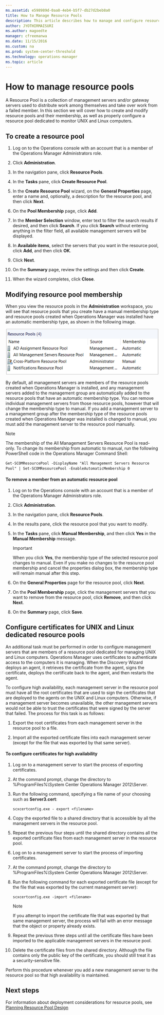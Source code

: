 ```yaml
---
ms.assetid: e598989d-0aa8-4eb4-b5f7-db27d2beb8a0
title: How to Manage Resource Pools
description: This article describes how to manage and configure resource pools in Operations Manager 2016.  
author: JYOTHIRMAISURI
ms.author: magoedte
manager: cfreemanwa
ms.date: 11/15/2016
ms.custom: na
ms.prod: system-center-threshold
ms.technology: operations-manager
ms.topic: article
---
```


# How to manage resource pools

A Resource Pool is a collection of management servers and/or gateway servers used to distribute work among themselves and take over work from a failed member.  In this section we will cover how to create and modify resource pools and their membership, as well as properly configure a resource pool dedicated to monitor UNIX and Linux computers.


## To create a resource pool

1.  Log on to the Operations console with an account that is a member of the Operations Manager Administrators role.

2.  Click **Administration**.

3.  In the navigation pane, click **Resource Pools**.

4.  In the **Tasks** pane, click **Create Resource Pool**.

5.  In the **Create Resource Pool** wizard, on the **General Properties** page, enter a name and, optionally, a description for the resource pool, and then click **Next**.

6.  On the **Pool Membership** page, click **Add**.

7.  In the **Member Selection** window, enter text to filter the search results if desired, and then click **Search**. If you click **Search** without entering anything in the filter field, all available management servers will be displayed.

8.  In **Available items**, select the servers that you want in the resource pool, click **Add**, and then click **OK**.

9. Click **Next**.

10. On the **Summary** page, review the settings and then click **Create**.

11. When the wizard completes, click **Close**.

## Modifying resource pool membership

When you view the resource pools in the **Administration** workspace, you will see that resource pools that you create have a manual membership type and resource pools created when Operations Manager was installed have an automatic membership type, as shown in the following image.

![Resource Pool Membership Type](./media/manage-resource-pools-manage/om2016-resource-pool-membership-type.png)

By default, all management servers are members of the resource pools created when Operations Manager is installed, and any management servers added to the management group are automatically added to the resource pools that have an automatic membership type. You can remove individual management servers from those resource pools, however that will change the membership type to manual. If you add a management server to a management group after the membership type of the resource pools created when Operations Manager was installed is changed to manual, you must add the management server to the resource pool manually.

> [!NOTE]
> The membership of the All Management Servers Resource Pool is read-only.  To change its membership  from automatic to manual, run the following PowerShell code in the Operations Manager Command Shell:
>  
> ```Get-SCOMResourcePool -DisplayName "All Management Servers Resource Pool" | Set-SCOMResourcePool -EnableAutomaticMembership 0```

#### To remove a member from an automatic resource pool

1.  Log on to the Operations console with an account that is a member of the Operations Manager Administrators role.

2.  Click **Administration**.

3.  In the navigation pane, click **Resource Pools**.

4.  In the results pane, click the resource pool that you want to modify.

5.  In the **Tasks** pane, click **Manual Membership**, and then click **Yes** in the **Manual Membership** message.

    > [!IMPORTANT]
    > When you click **Yes**, the membership type of the selected resource pool changes to manual. Even if you make no changes to the resource pool membership and cancel the properties dialog box, the membership type will remain manual after this step.

6.  On the **General Properties** page for the resource pool, click **Next**.

7.  On the **Pool Membership** page, click the management servers that you want to remove from the resource pool, click **Remove**, and then click **Next**.

8.  On the **Summary** page, click **Save**.


## Configure certificates for UNIX and Linux dedicated resource pools 

An additional task must be performed in order to configure management servers that are members of a resource pool dedicated for managing UNIX and Linux computers. Operations Manager uses certificates to authenticate access to the computers it is managing. When the Discovery Wizard deploys an agent, it retrieves the certificate from the agent, signs the certificate, deploys the certificate back to the agent, and then restarts the agent.

To configure high availability, each management server in the resource pool must have all the root certificates that are used to sign the certificates that are deployed to the agents on the UNIX and Linux computers. Otherwise, if a management server becomes unavailable, the other management servers would not be able to trust the certificates that were signed by the server that failed. The process for this task is as follows:

1.  Export the root certificates from each management server in the resource pool to a file.

2.  Import all the exported certificate files into each management server (except for the file that was exported by that same server).

#### To configure certificates for high availability

1.  Log on to a management server to start the process of exporting certificates.

2.  At the command prompt, change the directory to %ProgramFiles%\System Center Operations Manager 2012\Server.

3.  Run the following command, specifying a file name of your choosing such as **Server3.cert**:

    `scxcertconfig.exe - export <filename>`

4.  Copy the exported file to a shared directory that is accessible by all the management servers in the resource pool.

5.  Repeat the previous four steps until the shared directory contains all the exported certificate files from each management server in the resource pool.

6.  Log on to a management server to start the process of importing certificates.

7.  At the command prompt, change the directory to %ProgramFiles%\System Center Operations Manager 2012\Server.

8.  Run the following command for each exported certificate file (except for the file that was exported by the current management server):

    `scxcertconfig.exe -import <filename>`

    > [!NOTE]
    > If you attempt to import the certificate file that was exported by that same management server, the process will fail with an error message that the object or property already exists.

9. Repeat the previous three steps until all the certificate files have been imported to the applicable management servers in the resource pool.

10. Delete the certificate files from the shared directory. Although the file contains only the public key of the certificate, you should still treat it as a security-sensitive file.

Perform this procedure whenever you add a new management server to the resource pool so that high availability is maintained.

## Next steps

For information about deployment considerations for resource pools, see [Planning Resource Pool Design](plan-resource-pool-design.md)
